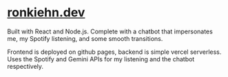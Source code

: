 # [ronkiehn.dev](https://ronkiehn.dev)

Built with React and Node.js. Complete with a chatbot that impersonates me, my Spotify listening, and some smooth transitions. 

Frontend is deployed on github pages, backend is simple vercel serverless. Uses the Spotify and Gemini APIs for my listening and the chatbot respectively. 
